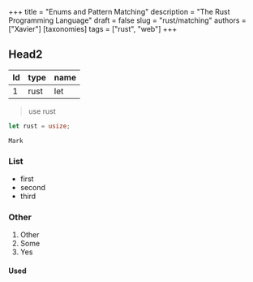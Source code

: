 +++
title = "Enums and Pattern Matching"
description = "The Rust Programming Language"
draft = false
slug = "rust/matching"
authors = ["Xavier"]
[taxonomies]
tags = ["rust", "web"]
+++

## Head2

| Id  | type | name |
| --- | ---- | ---- |
| 1   | rust | let  |

> use rust

```rust
let rust = usize;
```

`Mark`

### List

- first
- second
- third

### Other

1. Other
2. Some
3. Yes

#### Used

